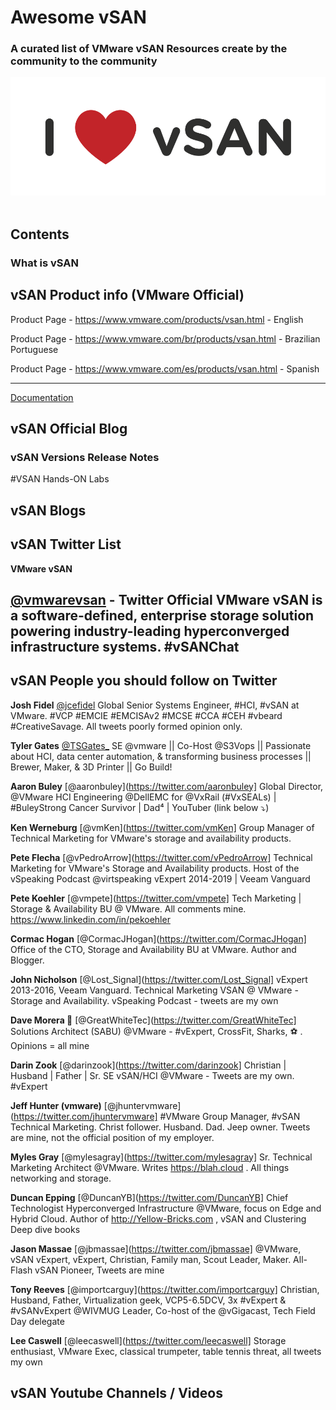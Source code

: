 # Awesome vSAN

### A curated list of VMware vSAN Resources create by the community to the community

<div align="center">
	<img src="media/i-love-vsan.png" alt="I Love vSAN">
	<br>
	<br>
	<p>
</div>


## Contents

### What is vSAN

## vSAN Product info (VMware Official)

Product Page - https://www.vmware.com/products/vsan.html - English

Product Page - https://www.vmware.com/br/products/vsan.html - Brazilian Portuguese

Product Page - https://www.vmware.com/es/products/vsan.html - Spanish

---

[Documentation](https://docs.vmware.com/en/VMware-vSAN/index.html)

vSAN Official Blog
---

### vSAN Versions Release Notes

#VSAN Hands-ON Labs

## vSAN Blogs

## vSAN Twitter List

**VMware vSAN**

[@vmwarevsan]((https://twitter.com/vmwarevsan)) - Twitter Official
VMware vSAN is a software-defined, enterprise storage solution powering industry-leading hyperconverged infrastructure systems. #vSANChat
---

vSAN People you should follow on Twitter
---
**Josh Fidel**
[@jcefidel](https://twitter.com/jcefidel)
Global Senior Systems Engineer, #HCI, #vSAN at VMware. #VCP #EMCIE #EMCISAv2 #MCSE #CCA #CEH #vbeard #CreativeSavage. All tweets poorly formed opinion only.

**Tyler Gates**
[@TSGates_](https://twitter.com/TSGates_)
SE @vmware || Co-Host @S3Vops || Passionate about HCI, data center automation, & transforming business processes || Brewer, Maker, & 3D Printer || Go Build!

**Aaron Buley**
[@aaronbuley](https://twitter.com/aaronbuley]
Global Director, @VMware HCI Engineering @DellEMC for @VxRail (#VxSEALs) | #BuleyStrong Cancer Survivor | Dad⁴ | YouTuber (link below ⤵️)

**Ken Werneburg**
[@vmKen](https://twitter.com/vmKen]
Group Manager of Technical Marketing for VMware's storage and availability products.

**Pete Flecha**
[@vPedroArrow](https://twitter.com/vPedroArrow]
Technical Marketing for VMware's Storage and Availability products. Host of the vSpeaking Podcast @virtspeaking vExpert 2014-2019 | Veeam Vanguard

**Pete Koehler**
[@vmpete](https://twitter.com/vmpete]
Tech Marketing | Storage & Availability BU @ VMware. All comments mine. https://www.linkedin.com/in/pekoehler 

**Cormac Hogan**
[@CormacJHogan](https://twitter.com/CormacJHogan]
Office of the CTO, Storage and Availability BU at VMware. Author and Blogger.

**John Nicholson**
[@Lost_Signal](https://twitter.com/Lost_Signal]
vExpert 2013-2016, Veeam Vanguard. Technical Marketing VSAN @ VMware - Storage and Availability. vSpeaking Podcast - tweets are my own

**Dave Morera  🦈**
[@GreatWhiteTec](https://twitter.com/GreatWhiteTec]
Solutions Architect (SABU) @VMware - #vExpert, CrossFit, Sharks, ⚽️ . Opinions = all mine

**Darin Zook**
[@darinzook](https://twitter.com/darinzook]
Christian | Husband | Father | Sr. SE vSAN/HCI @VMware - Tweets are my own. #vExpert

**Jeff Hunter (vmware)**
[@jhuntervmware](https://twitter.com/jhuntervmware]
#VMware Group Manager, #vSAN Technical Marketing. Christ follower. Husband. Dad. Jeep owner. Tweets are mine, not the official position of my employer.

**Myles Gray**
[@mylesagray](https://twitter.com/mylesagray]
Sr. Technical Marketing Architect @VMware. Writes https://blah.cloud . All things networking and storage.

**Duncan Epping**
[@DuncanYB](https://twitter.com/DuncanYB]
Chief Technologist Hyperconverged Infrastructure @VMware, focus on Edge and Hybrid Cloud. Author of http://Yellow-Bricks.com , vSAN and Clustering Deep dive books

**Jason Massae**
[@jbmassae](https://twitter.com/jbmassae]
@VMware, vSAN vExpert, vExpert, Christian, Family man, Scout Leader, Maker. All-Flash vSAN Pioneer, Tweets are mine

**Tony Reeves**
[@importcarguy](https://twitter.com/importcarguy]
Christian, Husband, Father, Virtualization geek, VCP5-6.5DCV, 3x #vExpert & #vSANvExpert @WIVMUG Leader, Co-host of the @vGigacast, Tech Field Day delegate

**Lee Caswell**
[@leecaswell](https://twitter.com/leecaswell]
Storage enthusiast, VMware Exec, classical trumpeter, table tennis threat, all tweets my own













## vSAN Youtube Channels / Videos

